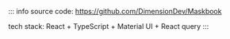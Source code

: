 ::: info
source code: https://github.com/DimensionDev/Maskbook

tech stack: React + TypeScript + Material UI + React query
:::

